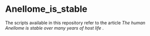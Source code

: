 # Anellome_is_stable
The scripts available in this repository refer to the article <i> The human Anellome is stable over many years of host life </i>.
